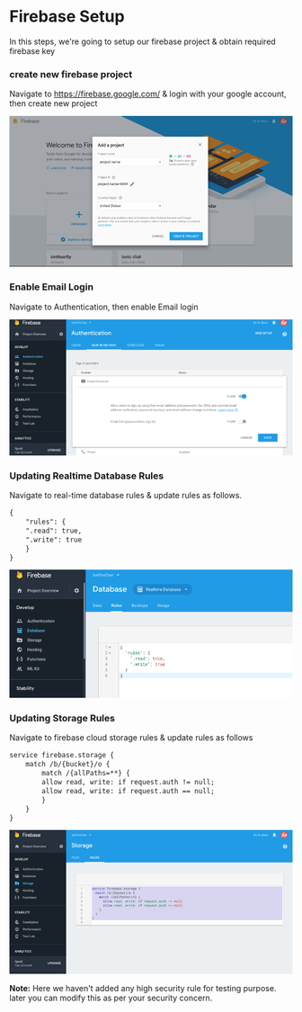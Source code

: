 # Firebase Setup

In this steps, we're going to setup our firebase project & obtain required firebase key

### create new firebase project

Navigate to https://firebase.google.com/ & login with your google account, then create new project

![create new project]( https://github.com/codesundar/firebase-chat-ionic/blob/master/img/new-firebase-project.png "create new project")


### Enable Email Login

Navigate to Authentication, then enable Email login

![enable email login]( https://github.com/codesundar/firebase-chat-ionic/blob/master/img/enable-email-login.png "enable email login")
    
### Updating Realtime Database Rules

Navigate to real-time database rules & update rules as follows.

    {
        "rules": {
        ".read": true,
        ".write": true
        }
    }
![update database rule]( https://github.com/codesundar/firebase-chat-ionic/blob/master/img/update-database-rule.png "update database rules")

### Updating Storage Rules

Navigate to firebase cloud storage rules & update rules as follows

    service firebase.storage {
        match /b/{bucket}/o {
            match /{allPaths=**} {
            allow read, write: if request.auth != null;
            allow read, write: if request.auth == null;
            }
        }
    }

![update storage rule]( https://github.com/codesundar/firebase-chat-ionic/blob/master/img/update-storage-rules.png "update storage rules")

**Note:** Here we haven't added any high security rule for testing purpose. later you can modify this as per your security concern.